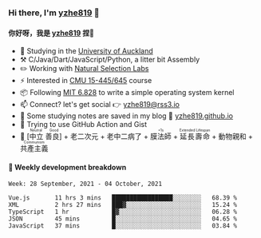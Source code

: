 ### Hi there, I'm [yzhe819](https://github.com/yzhe819) 👋

#### 你好呀，我是 [yzhe819](https://github.com/yzhe819) 捏👋

- 📖 Studying in the [University of Auckland](https://www.auckland.ac.nz/en.html)
- :hammer_and_pick: C/Java/Dart/JavaScript/Python, a litter bit Assembly
- :pencil2: Working with [Natural Selection Labs](https://github.com/NaturalSelectionLabs)
- ⚡ Interested in [CMU 15-445/645](https://15445.courses.cs.cmu.edu/fall2020/) course
- 📦 Following [MIT 6.828](https://pdos.csail.mit.edu/6.828/2018/overview.html) to write a simple operating system kernel
- 📫 Connect? let's get social 👉 yzhe819@rss3.io
- :scroll: Some studying notes are saved in my blog :space_invader: [yzhe819.github.io](https://yzhe819.github.io/)
- 🌟 Trying to use GitHub Action and Gist
- 🔑 <ruby>[中立 善良]<rp>（</rp><rt>Neutral Good</rt><rp>）</rp></ruby> + 老二次元 + 老中二病了 + <ruby>膜法師<rp>（</rp><rt>+1s</rt><rp>）</rp></ruby> + <ruby>延長壽命<rp>（</rp><rt>Extended Lifespan</rt><rp>）</rp></ruby> + 動物親和 + <ruby>共產主義<rp>（</rp><rt>Communism</rt><rp>）</rp></ruby>



#### 📝 Weekly development breakdown

<!--START_SECTION:waka-->
```text
Week: 28 September, 2021 - 04 October, 2021

Vue.js       11 hrs 3 mins   █████████████████░░░░░░░░   68.39 % 
XML          2 hrs 27 mins   ███▓░░░░░░░░░░░░░░░░░░░░░   15.24 % 
TypeScript   1 hr            █▓░░░░░░░░░░░░░░░░░░░░░░░   06.28 % 
JSON         45 mins         █░░░░░░░░░░░░░░░░░░░░░░░░   04.65 % 
JavaScript   37 mins         █░░░░░░░░░░░░░░░░░░░░░░░░   03.84 % 
```
<!--END_SECTION:waka-->




